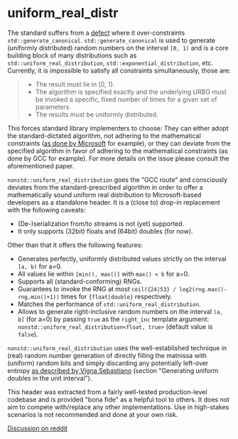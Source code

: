 # uniform_real_distr
The standard suffers from a [defect](http://www.open-std.org/jtc1/sc22/wg21/docs/papers/2018/p0952r0.html) where it over-constraints `std::generate_canonical`. `std::generate_canonical` is used to generate (uniformly distributed) random numbers on the interval `[0, 1)` and is a core building block of many distributions such as `std::uniform_real_distribution`, `std::exponential_distribution`, etc. Currently, it is impossible to satisfy all constraints simultaneously, those are:

> - The result must lie in [0, 1).
> - The algorithm is specified exactly and the underlying URBG must be invoked a specific, fixed number of times for a given set of parameters.
> - The results must be uniformly distributed.

This forces standard library implementers to choose: They can either adopt the standard-dictated algorithm, not adhering to the mathematical constraints ([as done by Microsoft](https://github.com/microsoft/STL/issues/1074) for example), or they can deviate from the specified algorithm in favor of adhering to the mathematical constraints (as done by GCC for example). For more details on the issue please consult the aforementioned paper.

`nonstd::uniform_real_distribution` goes the "GCC route" and consciously deviates from the standard-prescribed algorithm in order to offer a mathematically sound uniform real distribution to Microsoft-based developers as a standalone header. It is a (close to) drop-in replacement with the following caveats:

- (De-)serialization from/to streams is not (yet) supported.
- It only supports (32bit) floats and (64bit) doubles (for now).

Other than that it offers the following features:

- Generates perfectly, uniformly distributed values strictly on the interval `[a, b)` for a=0.
- All values lie within `[min(), max()]` with `max() < b` for a=0.
- Supports all (standard-conforming) RNGs.
- Guarantees to invoke the RNG at most `ceil({24|53} / log2(rng.max()-rng.min()+1))` times for `{float|double}` respectively.
- Matches the performance of `std::uniform_real_distribution`.
- Allows to generate right-inclusive random numbers on the interval `(a, b]` (for a=0) by passing `true` as the `right_inc` template argument: `nonstd::uniform_real_distribution<float, true>` (default value is `false`).

`nonstd::uniform_real_distribution` uses the well-established technique in (real) random number generation of directly filling the matnissa with (uniform) random bits and simply discarding any potentially left-over entropy [as described by Vigna Sebastiano](http://prng.di.unimi.it/) (section "Generating uniform doubles in the unit interval"). 

This header was extracted from a fairly well-tested production-level codebase and is provided "bona fide" as a helpful tool to others. It does not aim to compete with/replace any other implementations. Use in high-stakes scenarios is not recommended and done at your own risk.

[Discussion on reddit](https://www.reddit.com/r/cpp/comments/hw4cdl/nonstduniform_real_distribution_a_dropin/)
